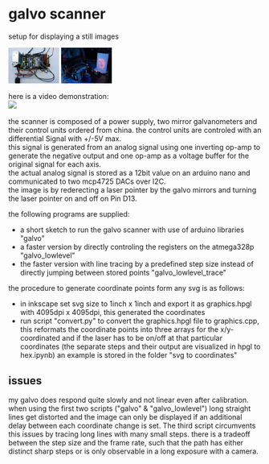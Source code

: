 # galvo scanner

setup for displaying a still images

<img src="/img/electronics.jpg" style="width:20%;">
<img src="/img/happy new year.jpg" style="width:20%;">

here is a video demonstration: \
[<img src="https://img.youtube.com/vi/ha9n86Zofew/maxresdefault.jpg" width="20%">](https://youtu.be/ha9n86Zofew)

the scanner is composed of a power supply, two mirror galvanometers and their control units ordered from china. the control units are controled with an differential Signal with +/-5V max. \
this signal is generated from an analog signal using one inverting op-amp to generate the negative output and one op-amp as a voltage buffer for the original signal for each axis. \
the actual analog signal is stored as a 12bit value on an arduino nano and communicated to two mcp4725 DACs over I2C. \
the image is by rederecting a laser pointer by the galvo mirrors and turning the laser pointer on and off on Pin D13.

the following programs are supplied:
- a short sketch to run the galvo scanner with use of arduino libraries "galvo"
- a faster version by directly controling the registers on the atmega328p "galvo_lowlevel"
- the faster version with line tracing by a predefined step size instead of directly jumping between stored points "galvo_lowlevel_trace"


the procedure to generate coordinate points form any svg is as follows:
- in inkscape set svg size to 1inch x 1inch and export it as graphics.hpgl with 4095dpi x 4095dpi, this generated the coordinates
- run script "convert.py" to convert the graphics.hpgl file to graphics.cpp, this reformats the coordinate points into three arrays for the x/y-coordinated and if the laser has to be on/off at that particular coordinates (the separate steps and their output are visualized in hpgl to hex.ipynb)
an example is stored in the folder "svg to coordinates"

## issues
my galvo does respond quite slowly and not linear even after calibration. when using the first two scripts ("galvo" & "galvo_lowlevel") long straight lines get distorted and the image can only be displayed if an additional delay between each coordinate change is set. The third script circumvents this issues by tracing long lines with many small steps. there is a tradeoff between the step size and the frame rate, such that the path has either distinct sharp steps or is only observable in a long exposure with a camera.
